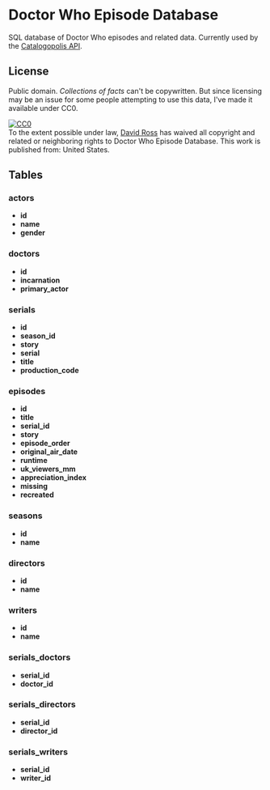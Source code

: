 # Doctor Who Episode Database
SQL database of Doctor Who episodes and related data. Currently used by the [Catalogopolis API](https://github.com/daveross/catalogopolis-api).

## License
Public domain. *Collections of facts* can't be copywritten. But since licensing may be an issue for some people attempting to use this data, I've made it available under CC0.

<p xmlns:dct="http://purl.org/dc/terms/" xmlns:vcard="http://www.w3.org/2001/vcard-rdf/3.0#">
  <a rel="license"
     href="http://creativecommons.org/publicdomain/zero/1.0/">
    <img src="http://i.creativecommons.org/p/zero/1.0/88x31.png" style="border-style: none;" alt="CC0" />
  </a>
  <br />
  To the extent possible under law,
  <a rel="dct:publisher"
     href="https://github.com/daveross/doctor-who-episodes">
    <span property="dct:title">David Ross</span></a>
  has waived all copyright and related or neighboring rights to
  <span property="dct:title">Doctor Who Episode Database</span>.
This work is published from:
<span property="vcard:Country" datatype="dct:ISO3166"
      content="US" about="https://github.com/daveross/doctor-who-episodes">
  United States</span>.
</p>

## Tables

### actors
* **id**
* **name**
* **gender**

### doctors
* **id**
* **incarnation**
* **primary_actor**

### serials
* **id**
* **season_id**
* **story**
* **serial**
* **title**
* **production_code**

### episodes
* **id**
* **title**
* **serial_id**
* **story**
* **episode_order**
* **original_air_date**
* **runtime**
* **uk_viewers_mm**
* **appreciation_index**
* **missing**
* **recreated**

### seasons
* **id**
* **name**

### directors
* **id**
* **name**

### writers
* **id**
* **name**

### serials_doctors
* **serial_id**
* **doctor_id**

### serials_directors
* **serial_id**
* **director_id**

### serials_writers
* **serial_id**
* **writer_id**

